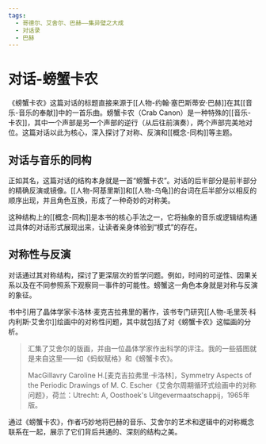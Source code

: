 ```yaml
---
tags:
  - 哥德尔、艾舍尔、巴赫——集异璧之大成
  - 对话录
  - 巴赫
---
```


# 对话-螃蟹卡农

《螃蟹卡农》这篇对话的标题直接来源于[[人物-约翰·塞巴斯蒂安·巴赫]]在其[[音乐-音乐的奉献]]中的一首乐曲。螃蟹卡农（Crab Canon）是一种特殊的[[音乐-卡农]]，其中一个声部是另一个声部的逆行（从后往前演奏），两个声部完美地对位。这篇对话以此为核心，深入探讨了对称、反演和[[概念-同构]]等主题。

## 对话与音乐的同构

正如其名，这篇对话的结构本身就是一首“螃蟹卡农”。对话的后半部分是前半部分的精确反演或镜像。[[人物-阿基里斯]]和[[人物-乌龟]]的台词在后半部分以相反的顺序出现，并且角色互换，形成了一种奇妙的对称美。

这种结构上的[[概念-同构]]是本书的核心手法之一，它将抽象的音乐或逻辑结构通过具体的对话形式展现出来，让读者亲身体验到“模式”的存在。

## 对称性与反演

对话通过其对称结构，探讨了更深层次的哲学问题。例如，时间的可逆性、因果关系以及在不同参照系下观察同一事件的可能性。螃蟹这一角色本身就是对称与反演的象征。

书中引用了晶体学家卡洛林·麦克吉拉弗里的著作，该书专门研究[[人物-毛里茨·科内利斯·艾舍尔]]绘画中的对称性问题，其中就包括了对《螃蟹卡农》这幅画的分析。

> 汇集了艾舍尔的版画，并由一位晶体学家作出科学的评注。我的一些插图就是来自这里——如《蚂蚁赋格》和《螃蟹卡农》。
> 
> MacGillavry Caroline H.\[麦克吉拉弗里·卡洛林\]，Symmetry Aspects of the Periodic Drawings of M. C. Escher《艾舍尔周期循环式绘画中的对称问题》，荷兰：Utrecht: A, Oosthoek's Uitgevermaatschappij，1965年版。

通过《螃蟹卡农》，作者巧妙地将巴赫的音乐、艾舍尔的艺术和逻辑中的对称概念联系在一起，展示了它们背后共通的、深刻的结构之美。
